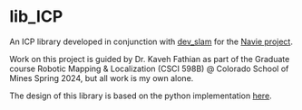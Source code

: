 # lib_ICP
An ICP library developed in conjunction with [dev_slam](https://github.com/Nianzu/dev_slam) for the [Navie project](https://github.com/Nianzu/Navie).

Work on this project is guided by Dr. Kaveh Fathian as part of the Graduate course Robotic Mapping & Localization (CSCI 598B) @ Colorado School of Mines Spring 2024, but all work is my own alone.

The design of this library is based on the python implementation [here](https://github.com/ClayFlannigan/icp/blob/master/icp.py).